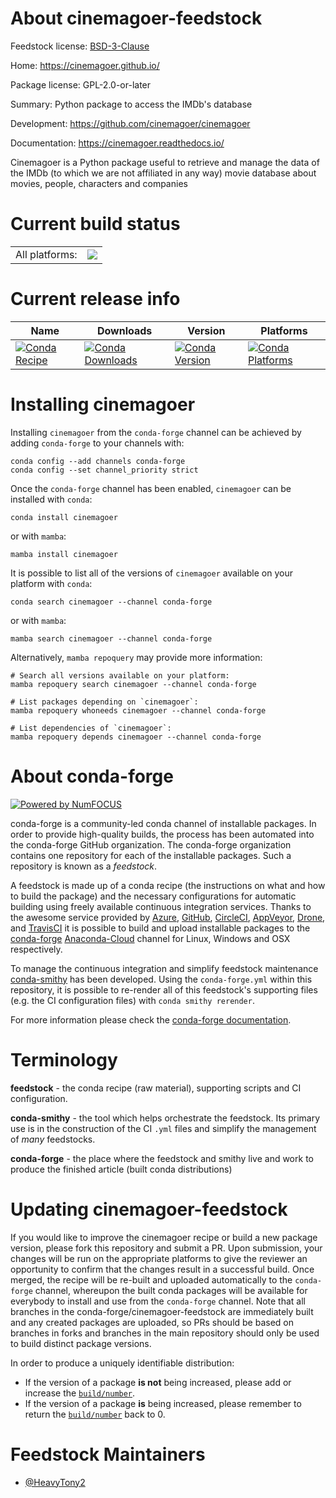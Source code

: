 About cinemagoer-feedstock
==========================

Feedstock license: [BSD-3-Clause](https://github.com/conda-forge/cinemagoer-feedstock/blob/main/LICENSE.txt)

Home: https://cinemagoer.github.io/

Package license: GPL-2.0-or-later

Summary: Python package to access the IMDb's database

Development: https://github.com/cinemagoer/cinemagoer

Documentation: https://cinemagoer.readthedocs.io/

Cinemagoer is a Python package useful to retrieve and manage the data of the IMDb (to which we are not affiliated in any way) movie database about movies, people, characters and companies


Current build status
====================


<table><tr><td>All platforms:</td>
    <td>
      <a href="https://dev.azure.com/conda-forge/feedstock-builds/_build/latest?definitionId=17382&branchName=main">
        <img src="https://dev.azure.com/conda-forge/feedstock-builds/_apis/build/status/cinemagoer-feedstock?branchName=main">
      </a>
    </td>
  </tr>
</table>

Current release info
====================

| Name | Downloads | Version | Platforms |
| --- | --- | --- | --- |
| [![Conda Recipe](https://img.shields.io/badge/recipe-cinemagoer-green.svg)](https://anaconda.org/conda-forge/cinemagoer) | [![Conda Downloads](https://img.shields.io/conda/dn/conda-forge/cinemagoer.svg)](https://anaconda.org/conda-forge/cinemagoer) | [![Conda Version](https://img.shields.io/conda/vn/conda-forge/cinemagoer.svg)](https://anaconda.org/conda-forge/cinemagoer) | [![Conda Platforms](https://img.shields.io/conda/pn/conda-forge/cinemagoer.svg)](https://anaconda.org/conda-forge/cinemagoer) |

Installing cinemagoer
=====================

Installing `cinemagoer` from the `conda-forge` channel can be achieved by adding `conda-forge` to your channels with:

```
conda config --add channels conda-forge
conda config --set channel_priority strict
```

Once the `conda-forge` channel has been enabled, `cinemagoer` can be installed with `conda`:

```
conda install cinemagoer
```

or with `mamba`:

```
mamba install cinemagoer
```

It is possible to list all of the versions of `cinemagoer` available on your platform with `conda`:

```
conda search cinemagoer --channel conda-forge
```

or with `mamba`:

```
mamba search cinemagoer --channel conda-forge
```

Alternatively, `mamba repoquery` may provide more information:

```
# Search all versions available on your platform:
mamba repoquery search cinemagoer --channel conda-forge

# List packages depending on `cinemagoer`:
mamba repoquery whoneeds cinemagoer --channel conda-forge

# List dependencies of `cinemagoer`:
mamba repoquery depends cinemagoer --channel conda-forge
```


About conda-forge
=================

[![Powered by
NumFOCUS](https://img.shields.io/badge/powered%20by-NumFOCUS-orange.svg?style=flat&colorA=E1523D&colorB=007D8A)](https://numfocus.org)

conda-forge is a community-led conda channel of installable packages.
In order to provide high-quality builds, the process has been automated into the
conda-forge GitHub organization. The conda-forge organization contains one repository
for each of the installable packages. Such a repository is known as a *feedstock*.

A feedstock is made up of a conda recipe (the instructions on what and how to build
the package) and the necessary configurations for automatic building using freely
available continuous integration services. Thanks to the awesome service provided by
[Azure](https://azure.microsoft.com/en-us/services/devops/), [GitHub](https://github.com/),
[CircleCI](https://circleci.com/), [AppVeyor](https://www.appveyor.com/),
[Drone](https://cloud.drone.io/welcome), and [TravisCI](https://travis-ci.com/)
it is possible to build and upload installable packages to the
[conda-forge](https://anaconda.org/conda-forge) [Anaconda-Cloud](https://anaconda.org/)
channel for Linux, Windows and OSX respectively.

To manage the continuous integration and simplify feedstock maintenance
[conda-smithy](https://github.com/conda-forge/conda-smithy) has been developed.
Using the ``conda-forge.yml`` within this repository, it is possible to re-render all of
this feedstock's supporting files (e.g. the CI configuration files) with ``conda smithy rerender``.

For more information please check the [conda-forge documentation](https://conda-forge.org/docs/).

Terminology
===========

**feedstock** - the conda recipe (raw material), supporting scripts and CI configuration.

**conda-smithy** - the tool which helps orchestrate the feedstock.
                   Its primary use is in the construction of the CI ``.yml`` files
                   and simplify the management of *many* feedstocks.

**conda-forge** - the place where the feedstock and smithy live and work to
                  produce the finished article (built conda distributions)


Updating cinemagoer-feedstock
=============================

If you would like to improve the cinemagoer recipe or build a new
package version, please fork this repository and submit a PR. Upon submission,
your changes will be run on the appropriate platforms to give the reviewer an
opportunity to confirm that the changes result in a successful build. Once
merged, the recipe will be re-built and uploaded automatically to the
`conda-forge` channel, whereupon the built conda packages will be available for
everybody to install and use from the `conda-forge` channel.
Note that all branches in the conda-forge/cinemagoer-feedstock are
immediately built and any created packages are uploaded, so PRs should be based
on branches in forks and branches in the main repository should only be used to
build distinct package versions.

In order to produce a uniquely identifiable distribution:
 * If the version of a package **is not** being increased, please add or increase
   the [``build/number``](https://docs.conda.io/projects/conda-build/en/latest/resources/define-metadata.html#build-number-and-string).
 * If the version of a package **is** being increased, please remember to return
   the [``build/number``](https://docs.conda.io/projects/conda-build/en/latest/resources/define-metadata.html#build-number-and-string)
   back to 0.

Feedstock Maintainers
=====================

* [@HeavyTony2](https://github.com/HeavyTony2/)

